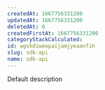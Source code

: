 ```yaml
---
createdAt: 1667756331200
updatedAt: 1667756331200
deletedAt: 0
createdFirstAt: 1667756331200
categoryStackCalculated: 
id: wgvkdiweopaijamjyeaanfih
slug: sdk-api
name: sdk-api
---
```


Default description